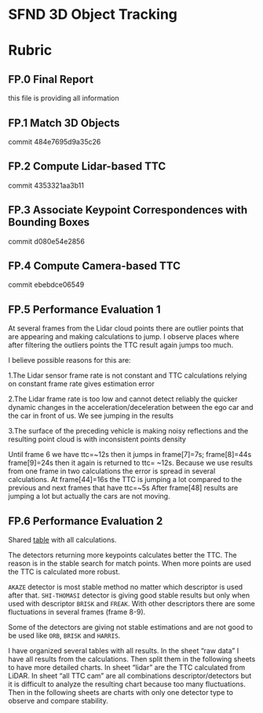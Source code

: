 # SFND 3D Object Tracking


# Rubric

## FP.0 Final Report
this file is providing all information

## FP.1 Match 3D Objects
 commit 484e7695d9a35c26

## FP.2 Compute Lidar-based TTC
 commit 4353321aa3b11

## FP.3 Associate Keypoint Correspondences with Bounding Boxes 
 commit d080e54e2856

## FP.4 Compute Camera-based TTC 
 commit ebebdce06549

## FP.5 Performance Evaluation 1 
At several frames from the Lidar cloud points there are outlier points that are appearing and making calculations to jump.
I observe places where after filtering the outliers points the TTC result again jumps too much. 

I believe possible reasons for this are:

 1.The Lidar sensor frame rate is not constant and TTC calculations relying on constant frame rate gives estimation error
 
 2.The Lidar frame rate is too low and cannot detect reliably the quicker dynamic changes in the acceleration/deceleration between the ego car and the car in front of us. We see jumping in the results
 
 3.The surface of the preceding vehicle is making noisy reflections and the resulting point cloud is with inconsistent points density

Until frame 6 we have ttc=~12s then it jumps in frame[7]=7s;  frame[8]=44s frame[9]=24s then it again is returned to ttc= ~12s. Because we use results from one frame in two calculations the error is spread in several calculations. 
At frame[44]=16s the TTC is jumping a lot compared to the previous and next frames that have ttc=~5s
After frame[48] results are jumping a lot but actually the cars are not moving.

 

## FP.6 Performance Evaluation 2 
Shared [table](https://docs.google.com/spreadsheets/d/1hf6fANiiCgElG7U1ZphyN-TaG75hdg9SFj6NIW7dZl8/edit?usp=sharing) with all calculations.
 
The detectors returning more keypoints calculates better the TTC. The reason is in the stable search for match points. When more points are used the TTC is calculated more robust.

`AKAZE` detector is most stable method no matter which descriptor is used after that.
`SHI-THOMASI` detector is giving good stable results but only when used with descriptor `BRISK` and `FREAK`. With other descriptors there are some fluctuations in several frames (frame 8-9).

Some of the detectors are giving not stable estimations and are not good to be used like `ORB`, `BRISK` and `HARRIS`.

I have organized several tables with all results. 
In the sheet “raw data” I have all results from the calculations. Then split them in the following sheets to have more detailed charts.
In sheet “lidar” are the TTC calculated from LiDAR.
In sheet “all TTC cam” are all combinations descriptor/detectors but it is difficult to analyze the resulting chart because too many fluctuations.
Then in the following sheets are charts with only one detector type to observe and compare stability.
